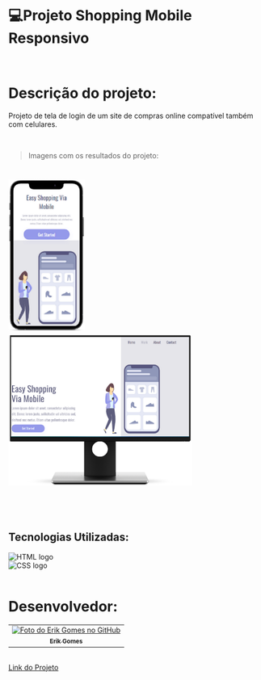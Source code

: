 # 💻Projeto Shopping Mobile Responsivo
<br>

<h1>Descrição do projeto:</h1>

<p>Projeto de tela de login de um site de compras online compatível também com celulares.</p>

<br>

>Imagens com os resultados do projeto:

<h1 align="left">
    <img src="https://raw.githubusercontent.com/gGtEriKk/Responsive-project-css/65e31761f987281ba3cc9a377a7631a22befe587/assets/Projeto-no-celular.png" alt="imagem do projeto no celular" display="inline" height="300">
    <img src="https://raw.githubusercontent.com/gGtEriKk/Responsive-project-css/65e31761f987281ba3cc9a377a7631a22befe587/assets/Projeto-no-PC.png" alt="imagem do projeto no computador" display="inline" height="300">
</h1>

<br>
<br>

<h2>Tecnologias Utilizadas:</h2>

<img src="https://img.shields.io/badge/HTML5-E34F26?style=for-the-badge&logo=html5&logoColor=white" alt="HTML logo">
<br>
<img src="https://img.shields.io/badge/CSS3-1572B6?style=for-the-badge&logo=css3&logoColor=white" alt="CSS logo">

<br>
<br>

<h1>Desenvolvedor:</h1>
<table>
  <tr>
    <td align="center">
      <a href="https://github.com/gGtEriKk">
        <img src="https://avatars.githubusercontent.com/u/101311661?s=400&u=83c97e5f2223f7889db3e8d58e5c6ab6d43593d7&v=4" width="100px;" alt="Foto do Erik Gomes no GitHub"><br>
        <sub>
          <b>Erik Gomes</b>
        </sub>
      </a>    
</table>
<br>
<a href="https://ggterikk.github.io/Responsive-project-css/">Link do Projeto</a>